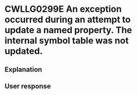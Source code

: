 # CWLLG0299E An exception occurred during an attempt to update a named property. The internal symbol table was not updated.

## Explanation

## User response